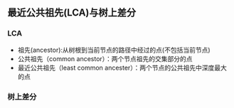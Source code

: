  ## 最近公共祖先(LCA)与树上差分

 ### LCA
 * 祖先(ancestor):从树根到当前节点的路径中经过的点(不包括当前节点)
 * 公共祖先（common ancestor）：两个节点祖先的交集部分的点
 * 最近公共祖先（least common ancester）：两个节点的公共祖先中深度最大的点
### 树上差分

  